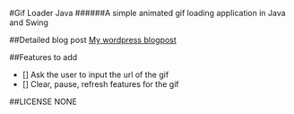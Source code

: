 #Gif Loader Java
######A simple animated gif loading application in Java and Swing

##Detailed blog post
[My wordpress blogpost](http://wp.me/p6Ta1O-b4)

##Features to add
- [] Ask the user to input the url of the gif
- [] Clear, pause, refresh features for the gif

##LICENSE
NONE
